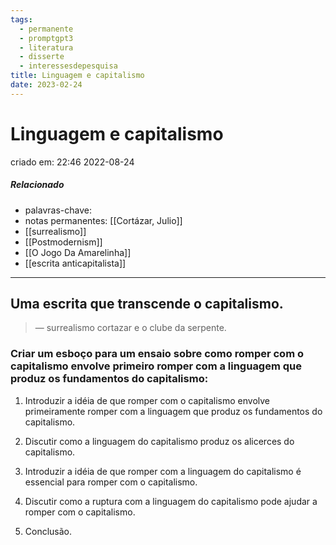 ```yaml
---
tags:
  - permanente
  - promptgpt3
  - literatura
  - disserte
  - interessesdepesquisa
title: Linguagem e capitalismo
date: 2023-02-24
---
```

# Linguagem e capitalismo
criado em: 22:46 2022-08-24

##### Relacionado
- palavras-chave: 
- notas permanentes: [[Cortázar, Julio]] 
- [[surrealismo]]
- [[Postmodernism]]
- [[O Jogo Da Amarelinha]]
- [[escrita anticapitalista]]
---

## Uma escrita que transcende o capitalismo. 
>— surrealismo
cortazar e o clube da serpente.

### Criar um esboço para um ensaio sobre como romper com o capitalismo envolve primeiro romper com a linguagem que produz os fundamentos do capitalismo:

1. Introduzir a idéia de que romper com o capitalismo envolve primeiramente romper com a linguagem que produz os fundamentos do capitalismo.

2. Discutir como a linguagem do capitalismo produz os alicerces do capitalismo.

3. Introduzir a idéia de que romper com a linguagem do capitalismo é essencial para romper com o capitalismo.

4. Discutir como a ruptura com a linguagem do capitalismo pode ajudar a romper com o capitalismo.

5. Conclusão.
